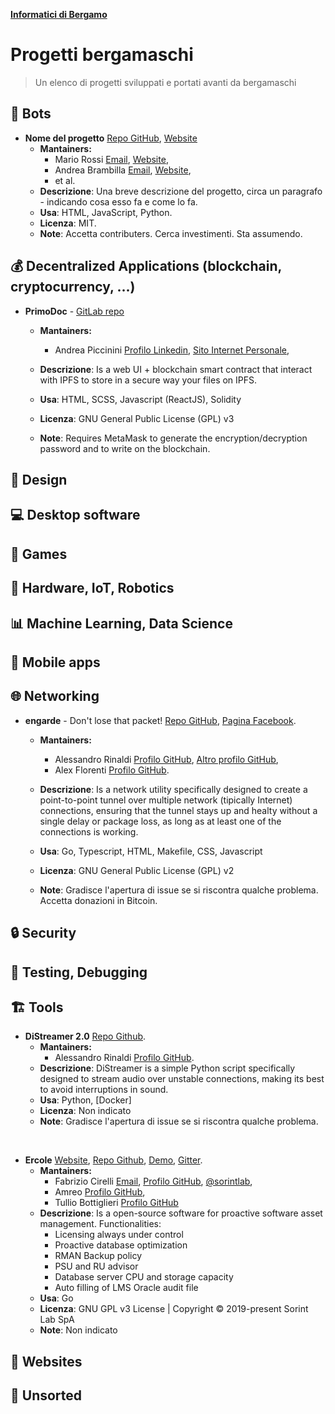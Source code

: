 <p align="left">
  <a href="https://t.me/informatici_bergamo" title="Gruppo Telegram di Informatici di Bergamo" >
    <strong>Informatici di Bergamo</strong>
  </a>
</p>

# Progetti bergamaschi

> Un elenco di progetti sviluppati e portati avanti da bergamaschi

## 🤖 Bots

- **Nome del progetto** [Repo GitHub](https://github.com/un-account-esempio/la-repo), [Website](https://ilmioprogetto.it)
    - **Mantainers:**
        - Mario Rossi [Email](mailto:m.rossi@esempio.it), [Website](esempio.it),
        - Andrea Brambilla [Email](mailto:a.brambilla@esempio2.it), [Website](esempio2.it),
        - et al.
    - **Descrizione**: Una breve descrizione del progetto, circa un paragrafo - indicando cosa esso fa e come lo fa.
    - **Usa**: HTML, JavaScript, Python.
    - **Licenza**: MIT.
    - **Note**: Accetta contributers. Cerca investimenti. Sta assumendo.

## 💰 Decentralized Applications (blockchain, cryptocurrency, ...)

- **PrimoDoc** - [GitLab repo](https://gitlab.com/opensource19/primodoc)

    - **Mantainers:**
        - Andrea Piccinini [Profilo Linkedin](https://www.linkedin.com/in/andrea-piccinini/), [Sito Internet Personale](https://piccinini.dev),

    - **Descrizione**: Is a web UI + blockchain smart contract that interact with IPFS to store in a secure way your files on IPFS.
    - **Usa**: HTML, SCSS, Javascript (ReactJS), Solidity
    - **Licenza**: GNU General Public License (GPL) v3
    - **Note**: Requires MetaMask to generate the encryption/decryption password and to write on the blockchain.

## 📐 Design

## 💻 Desktop software

## 🚀 Games

## 🔩 Hardware, IoT, Robotics

## 📊 Machine Learning, Data Science

## 📱 Mobile apps

## 🌐 Networking

- **engarde** - Don't lose that packet! [Repo GitHub](https://github.com/porech/engarde), [Pagina Facebook](https://www.facebook.com/engarde-Dont-lose-that-packet-110039227317920).

    - **Mantainers:**
        - Alessandro Rinaldi [Profilo GitHub](https://github.com/ale-rinaldi), [Altro profilo GitHub](https://github.com/porech),
        - Alex Florenti [Profilo GitHub](https://github.com/xela92).

    - **Descrizione**: Is a network utility specifically designed to create a point-to-point tunnel over multiple network (tipically Internet) connections, ensuring that the tunnel stays up and healty without a single delay or package loss, as long as at least one of the connections is working.
    - **Usa**: Go, Typescript, HTML, Makefile, CSS, Javascript
    - **Licenza**: GNU General Public License (GPL) v2
    - **Note**: Gradisce l'apertura di issue se si riscontra qualche problema. Accetta donazioni in Bitcoin.

## 🔒 Security

## 🐞 Testing, Debugging

## 🏗️ Tools

- **DiStreamer 2.0** [Repo Github](https://github.com/ale-rinaldi/distreamer).
    - **Mantainers:**
        - Alessandro Rinaldi [Profilo GitHub](https://github.com/ale-rinaldi).
    - **Descrizione**: DiStreamer is a simple Python script specifically designed to stream audio over unstable connections, making its best to avoid interruptions in sound.
    - **Usa**: Python, [Docker]
    - **Licenza**: Non indicato
    - **Note**: Gradisce l'apertura di issue se si riscontra qualche problema.

<br>

- **Ercole** [Website](https://ercole.io/), [Repo Github](https://github.com/ercole-io/ercole), [Demo](https://demo.ercole.io/), [Gitter](https://gitter.im/ercole-io/community).
    - **Mantainers:**
        - Fabrizio Cirelli [Email](mailto:cirelli94@gmail.com), [Profilo GitHub](https://github.com/cirelli94), [@sorintlab](https://github.com/sorintlab),
        - Amreo [Profilo GitHub](https://github.com/amreo),
        - Tullio Bottiglieri [Profilo GitHub](https://github.com/tulliobotti64)
    - **Descrizione**: Is a open-source software for proactive software asset management. Functionalities:
        - Licensing always under control
        - Proactive database optimization
        - RMAN Backup policy
        - PSU and RU advisor
        - Database server CPU and storage capacity
        - Auto filling of LMS Oracle audit file
    - **Usa**: Go
    - **Licenza**: GNU GPL v3 License | Copyright © 2019-present Sorint Lab SpA
    - **Note**: Non indicato

## 🔗 Websites

## 🚧 Unsorted
